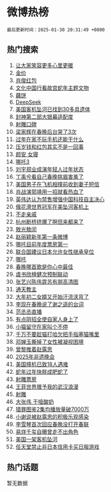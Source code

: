 # 微博热榜

`最后更新时间：2025-01-30 20:31:49 +0800`

## 热门搜索

1. [让大家笑容更多心里更暖](https://m.weibo.cn/search?containerid=100103type%3D1%26t%3D10%26q%3D%23%E8%AE%A9%E5%A4%A7%E5%AE%B6%E7%AC%91%E5%AE%B9%E6%9B%B4%E5%A4%9A%E5%BF%83%E9%87%8C%E6%9B%B4%E6%9A%96%23&stream_entry_id=51&isnewpage=1&extparam=seat%3D1%26c_type%3D51%26q%3D%2523%25E8%25AE%25A9%25E5%25A4%25A7%25E5%25AE%25B6%25E7%25AC%2591%25E5%25AE%25B9%25E6%259B%25B4%25E5%25A4%259A%25E5%25BF%2583%25E9%2587%258C%25E6%259B%25B4%25E6%259A%2596%2523%26dgr%3D0%26pos%3D0%26cate%3D10103%26filter_type%3Drealtimehot%26stream_entry_id%3D51%26display_time%3D1738240308%26pre_seqid%3D17382403084860112191433)
1. [金价](https://m.weibo.cn/search?containerid=100103type%3D1%26t%3D10%26q%3D%E9%87%91%E4%BB%B7&stream_entry_id=31&isnewpage=1&extparam=seat%3D1%26c_type%3D31%26band_rank%3D1%26cate%3D5001%26stream_entry_id%3D31%26flag%3D2%26pos%3D0%26realpos%3D1%26dgr%3D0%26lcate%3D5001%26filter_type%3Drealtimehot%26q%3D%25E9%2587%2591%25E4%25BB%25B7%26display_time%3D1738240308%26pre_seqid%3D17382403084860112191433)
1. [肖俊红包](https://m.weibo.cn/search?containerid=100103type%3D1%26t%3D10%26q%3D%E8%82%96%E4%BF%8A%E7%BA%A2%E5%8C%85&stream_entry_id=31&isnewpage=1&extparam=seat%3D1%26c_type%3D31%26band_rank%3D2%26cate%3D5001%26stream_entry_id%3D31%26flag%3D1%26pos%3D1%26realpos%3D2%26dgr%3D0%26lcate%3D5001%26filter_type%3Drealtimehot%26q%3D%25E8%2582%2596%25E4%25BF%258A%25E7%25BA%25A2%25E5%258C%2585%26display_time%3D1738240308%26pre_seqid%3D17382403084860112191433)
1. [文化中国行看故宫蛇年主题文物](https://m.weibo.cn/search?containerid=100103type%3D1%26t%3D10%26q%3D%23%E6%96%87%E5%8C%96%E4%B8%AD%E5%9B%BD%E8%A1%8C%E7%9C%8B%E6%95%85%E5%AE%AB%E8%9B%87%E5%B9%B4%E4%B8%BB%E9%A2%98%E6%96%87%E7%89%A9%23&stream_entry_id=31&isnewpage=1&extparam=seat%3D1%26c_type%3D31%26band_rank%3D3%26cate%3D5001%26stream_entry_id%3D31%26flag%3D1%26pos%3D2%26realpos%3D3%26dgr%3D0%26lcate%3D5001%26filter_type%3Drealtimehot%26q%3D%2523%25E6%2596%2587%25E5%258C%2596%25E4%25B8%25AD%25E5%259B%25BD%25E8%25A1%258C%25E7%259C%258B%25E6%2595%2585%25E5%25AE%25AB%25E8%259B%2587%25E5%25B9%25B4%25E4%25B8%25BB%25E9%25A2%2598%25E6%2596%2587%25E7%2589%25A9%2523%26display_time%3D1738240308%26pre_seqid%3D17382403084860112191433)
1. [藕饼](https://m.weibo.cn/search?containerid=100103type%3D1%26t%3D10%26q%3D%E8%97%95%E9%A5%BC&stream_entry_id=31&isnewpage=1&extparam=seat%3D1%26c_type%3D31%26band_rank%3D4%26cate%3D5001%26stream_entry_id%3D31%26flag%3D16%26pos%3D3%26realpos%3D4%26dgr%3D0%26lcate%3D5001%26filter_type%3Drealtimehot%26q%3D%25E8%2597%2595%25E9%25A5%25BC%26display_time%3D1738240308%26pre_seqid%3D17382403084860112191433)
1. [DeepSeek](https://m.weibo.cn/search?containerid=100103type%3D1%26t%3D10%26q%3DDeepSeek&stream_entry_id=31&isnewpage=1&extparam=seat%3D1%26c_type%3D31%26band_rank%3D5%26cate%3D5001%26stream_entry_id%3D31%26flag%3D16%26pos%3D4%26realpos%3D5%26dgr%3D0%26lcate%3D5001%26filter_type%3Drealtimehot%26q%3DDeepSeek%26display_time%3D1738240308%26pre_seqid%3D17382403084860112191433)
1. [美国客机坠河已找到30多具遗体](https://m.weibo.cn/search?containerid=100103type%3D1%26t%3D10%26q%3D%23%E7%BE%8E%E5%9B%BD%E5%AE%A2%E6%9C%BA%E5%9D%A0%E6%B2%B3%E5%B7%B2%E6%89%BE%E5%88%B030%E5%A4%9A%E5%85%B7%E9%81%97%E4%BD%93%23&stream_entry_id=31&isnewpage=1&extparam=seat%3D1%26c_type%3D31%26band_rank%3D6%26cate%3D5001%26stream_entry_id%3D31%26flag%3D1%26pos%3D5%26realpos%3D6%26dgr%3D0%26lcate%3D5001%26filter_type%3Drealtimehot%26q%3D%2523%25E7%25BE%258E%25E5%259B%25BD%25E5%25AE%25A2%25E6%259C%25BA%25E5%259D%25A0%25E6%25B2%25B3%25E5%25B7%25B2%25E6%2589%25BE%25E5%2588%25B030%25E5%25A4%259A%25E5%2585%25B7%25E9%2581%2597%25E4%25BD%2593%2523%26display_time%3D1738240308%26pre_seqid%3D17382403084860112191433)
1. [封神第二部大银幕适配度](https://m.weibo.cn/search?containerid=100103type%3D1%26t%3D10%26q%3D%23%E5%B0%81%E7%A5%9E%E7%AC%AC%E4%BA%8C%E9%83%A8%E5%A4%A7%E9%93%B6%E5%B9%95%E9%80%82%E9%85%8D%E5%BA%A6%23&stream_entry_id=31&isnewpage=1&extparam=seat%3D1%26c_type%3D31%26band_rank%3D7%26cate%3D5001%26adid%3D274862%26is_ad_pos%3D1%26pos%3D6%26dgr%3D0%26stream_entry_id%3D31%26q%3D%2523%25E5%25B0%2581%25E7%25A5%259E%25E7%25AC%25AC%25E4%25BA%258C%25E9%2583%25A8%25E5%25A4%25A7%25E9%2593%25B6%25E5%25B9%2595%25E9%2580%2582%25E9%2585%258D%25E5%25BA%25A6%2523%26lcate%3D5001%26filter_type%3Drealtimehot%26topic_ad%3D1%26display_time%3D1738240308%26pre_seqid%3D17382403084860112191433)
1. [射雕口碑](https://m.weibo.cn/search?containerid=100103type%3D1%26t%3D10%26q%3D%E5%B0%84%E9%9B%95%E5%8F%A3%E7%A2%91&stream_entry_id=31&isnewpage=1&extparam=seat%3D1%26c_type%3D31%26band_rank%3D7%26cate%3D5001%26stream_entry_id%3D31%26flag%3D2%26pos%3D7%26realpos%3D7%26dgr%3D0%26lcate%3D5001%26filter_type%3Drealtimehot%26q%3D%25E5%25B0%2584%25E9%259B%2595%25E5%258F%25A3%25E7%25A2%2591%26display_time%3D1738240308%26pre_seqid%3D17382403084860112191433)
1. [梁家辉在春晚后台哭了3次](https://m.weibo.cn/search?containerid=100103type%3D1%26t%3D10%26q%3D%E6%A2%81%E5%AE%B6%E8%BE%89%E5%9C%A8%E6%98%A5%E6%99%9A%E5%90%8E%E5%8F%B0%E5%93%AD%E4%BA%863%E6%AC%A1&stream_entry_id=31&isnewpage=1&extparam=seat%3D1%26c_type%3D31%26band_rank%3D8%26cate%3D5001%26stream_entry_id%3D31%26flag%3D1%26pos%3D8%26realpos%3D8%26dgr%3D0%26lcate%3D5001%26filter_type%3Drealtimehot%26q%3D%25E6%25A2%2581%25E5%25AE%25B6%25E8%25BE%2589%25E5%259C%25A8%25E6%2598%25A5%25E6%2599%259A%25E5%2590%258E%25E5%258F%25B0%25E5%2593%25AD%25E4%25BA%25863%25E6%25AC%25A1%26display_time%3D1738240308%26pre_seqid%3D17382403084860112191433)
1. [过年在家不玩手机还能干什么](https://m.weibo.cn/search?containerid=100103type%3D1%26t%3D10%26q%3D%23%E8%BF%87%E5%B9%B4%E5%9C%A8%E5%AE%B6%E4%B8%8D%E7%8E%A9%E6%89%8B%E6%9C%BA%E8%BF%98%E8%83%BD%E5%B9%B2%E4%BB%80%E4%B9%88%23&stream_entry_id=31&isnewpage=1&extparam=seat%3D1%26c_type%3D31%26band_rank%3D9%26cate%3D5001%26stream_entry_id%3D31%26flag%3D0%26pos%3D9%26realpos%3D9%26dgr%3D0%26lcate%3D5001%26filter_type%3Drealtimehot%26q%3D%2523%25E8%25BF%2587%25E5%25B9%25B4%25E5%259C%25A8%25E5%25AE%25B6%25E4%25B8%258D%25E7%258E%25A9%25E6%2589%258B%25E6%259C%25BA%25E8%25BF%2598%25E8%2583%25BD%25E5%25B9%25B2%25E4%25BB%2580%25E4%25B9%2588%2523%26display_time%3D1738240308%26pre_seqid%3D17382403084860112191433)
1. [压岁钱和红包其实不是一回事](https://m.weibo.cn/search?containerid=100103type%3D1%26t%3D10%26q%3D%23%E5%8E%8B%E5%B2%81%E9%92%B1%E5%92%8C%E7%BA%A2%E5%8C%85%E5%85%B6%E5%AE%9E%E4%B8%8D%E6%98%AF%E4%B8%80%E5%9B%9E%E4%BA%8B%23&stream_entry_id=31&isnewpage=1&extparam=seat%3D1%26c_type%3D31%26band_rank%3D10%26cate%3D5001%26stream_entry_id%3D31%26flag%3D0%26pos%3D10%26realpos%3D10%26dgr%3D0%26lcate%3D5001%26filter_type%3Drealtimehot%26q%3D%2523%25E5%258E%258B%25E5%25B2%2581%25E9%2592%25B1%25E5%2592%258C%25E7%25BA%25A2%25E5%258C%2585%25E5%2585%25B6%25E5%25AE%259E%25E4%25B8%258D%25E6%2598%25AF%25E4%25B8%2580%25E5%259B%259E%25E4%25BA%258B%2523%26display_time%3D1738240308%26pre_seqid%3D17382403084860112191433)
1. [颜安 女寝](https://m.weibo.cn/search?containerid=100103type%3D1%26t%3D10%26q%3D%E9%A2%9C%E5%AE%89+%E5%A5%B3%E5%AF%9D&stream_entry_id=31&isnewpage=1&extparam=seat%3D1%26c_type%3D31%26band_rank%3D11%26cate%3D5001%26stream_entry_id%3D31%26flag%3D1%26pos%3D11%26realpos%3D11%26dgr%3D0%26lcate%3D5001%26filter_type%3Drealtimehot%26q%3D%25E9%25A2%259C%25E5%25AE%2589%2520%25E5%25A5%25B3%25E5%25AF%259D%26display_time%3D1738240308%26pre_seqid%3D17382403084860112191433)
1. [哪吒3](https://m.weibo.cn/search?containerid=100103type%3D1%26t%3D10%26q%3D%23%E5%93%AA%E5%90%923%23&stream_entry_id=31&isnewpage=1&extparam=seat%3D1%26c_type%3D31%26band_rank%3D12%26cate%3D5001%26stream_entry_id%3D31%26flag%3D0%26pos%3D12%26realpos%3D12%26dgr%3D0%26lcate%3D5001%26filter_type%3Drealtimehot%26q%3D%2523%25E5%2593%25AA%25E5%2590%25923%2523%26display_time%3D1738240308%26pre_seqid%3D17382403084860112191433)
1. [刘宇郑业成演年轻人过年状态](https://m.weibo.cn/search?containerid=100103type%3D1%26t%3D10%26q%3D%23%E5%88%98%E5%AE%87%E9%83%91%E4%B8%9A%E6%88%90%E6%BC%94%E5%B9%B4%E8%BD%BB%E4%BA%BA%E8%BF%87%E5%B9%B4%E7%8A%B6%E6%80%81%23&stream_entry_id=31&isnewpage=1&extparam=seat%3D1%26c_type%3D31%26band_rank%3D13%26cate%3D5001%26stream_entry_id%3D31%26flag%3D1%26pos%3D13%26realpos%3D13%26dgr%3D0%26lcate%3D5001%26filter_type%3Drealtimehot%26q%3D%2523%25E5%2588%2598%25E5%25AE%2587%25E9%2583%2591%25E4%25B8%259A%25E6%2588%2590%25E6%25BC%2594%25E5%25B9%25B4%25E8%25BD%25BB%25E4%25BA%25BA%25E8%25BF%2587%25E5%25B9%25B4%25E7%258A%25B6%25E6%2580%2581%2523%26display_time%3D1738240308%26pre_seqid%3D17382403084860112191433)
1. [丁禹兮看自己春晚挑眉害羞了](https://m.weibo.cn/search?containerid=100103type%3D1%26t%3D10%26q%3D%E4%B8%81%E7%A6%B9%E5%85%AE%E7%9C%8B%E8%87%AA%E5%B7%B1%E6%98%A5%E6%99%9A%E6%8C%91%E7%9C%89%E5%AE%B3%E7%BE%9E%E4%BA%86&stream_entry_id=31&isnewpage=1&extparam=seat%3D1%26c_type%3D31%26band_rank%3D14%26cate%3D5001%26stream_entry_id%3D31%26flag%3D0%26pos%3D14%26realpos%3D14%26dgr%3D0%26lcate%3D5001%26filter_type%3Drealtimehot%26q%3D%25E4%25B8%2581%25E7%25A6%25B9%25E5%2585%25AE%25E7%259C%258B%25E8%2587%25AA%25E5%25B7%25B1%25E6%2598%25A5%25E6%2599%259A%25E6%258C%2591%25E7%259C%2589%25E5%25AE%25B3%25E7%25BE%259E%25E4%25BA%2586%26display_time%3D1738240308%26pre_seqid%3D17382403084860112191433)
1. [美国男子在飞机相撞前收到妻子短信](https://m.weibo.cn/search?containerid=100103type%3D1%26t%3D10%26q%3D%23%E7%BE%8E%E5%9B%BD%E7%94%B7%E5%AD%90%E5%9C%A8%E9%A3%9E%E6%9C%BA%E7%9B%B8%E6%92%9E%E5%89%8D%E6%94%B6%E5%88%B0%E5%A6%BB%E5%AD%90%E7%9F%AD%E4%BF%A1%23&stream_entry_id=31&isnewpage=1&extparam=seat%3D1%26c_type%3D31%26band_rank%3D15%26cate%3D5001%26stream_entry_id%3D31%26flag%3D0%26pos%3D15%26realpos%3D15%26dgr%3D0%26lcate%3D5001%26filter_type%3Drealtimehot%26q%3D%2523%25E7%25BE%258E%25E5%259B%25BD%25E7%2594%25B7%25E5%25AD%2590%25E5%259C%25A8%25E9%25A3%259E%25E6%259C%25BA%25E7%259B%25B8%25E6%2592%259E%25E5%2589%258D%25E6%2594%25B6%25E5%2588%25B0%25E5%25A6%25BB%25E5%25AD%2590%25E7%259F%25AD%25E4%25BF%25A1%2523%26display_time%3D1738240308%26pre_seqid%3D17382403084860112191433)
1. [肖战演郭靖用一招就看热血了](https://m.weibo.cn/search?containerid=100103type%3D1%26t%3D10%26q%3D%23%E8%82%96%E6%88%98%E6%BC%94%E9%83%AD%E9%9D%96%E7%94%A8%E4%B8%80%E6%8B%9B%E5%B0%B1%E7%9C%8B%E7%83%AD%E8%A1%80%E4%BA%86%23&stream_entry_id=31&isnewpage=1&extparam=seat%3D1%26c_type%3D31%26band_rank%3D16%26cate%3D5001%26stream_entry_id%3D31%26flag%3D0%26pos%3D16%26realpos%3D16%26dgr%3D0%26lcate%3D5001%26filter_type%3Drealtimehot%26q%3D%2523%25E8%2582%2596%25E6%2588%2598%25E6%25BC%2594%25E9%2583%25AD%25E9%259D%2596%25E7%2594%25A8%25E4%25B8%2580%25E6%258B%259B%25E5%25B0%25B1%25E7%259C%258B%25E7%2583%25AD%25E8%25A1%2580%25E4%25BA%2586%2523%26display_time%3D1738240308%26pre_seqid%3D17382403084860112191433)
1. [英伟达认为禁售增强中国科技自主决心](https://m.weibo.cn/search?containerid=100103type%3D1%26t%3D10%26q%3D%23%E8%8B%B1%E4%BC%9F%E8%BE%BE%E8%AE%A4%E4%B8%BA%E7%A6%81%E5%94%AE%E5%A2%9E%E5%BC%BA%E4%B8%AD%E5%9B%BD%E7%A7%91%E6%8A%80%E8%87%AA%E4%B8%BB%E5%86%B3%E5%BF%83%23&stream_entry_id=31&isnewpage=1&extparam=seat%3D1%26c_type%3D31%26band_rank%3D17%26cate%3D5001%26stream_entry_id%3D31%26flag%3D1%26pos%3D17%26realpos%3D17%26dgr%3D0%26lcate%3D5001%26filter_type%3Drealtimehot%26q%3D%2523%25E8%258B%25B1%25E4%25BC%259F%25E8%25BE%25BE%25E8%25AE%25A4%25E4%25B8%25BA%25E7%25A6%2581%25E5%2594%25AE%25E5%25A2%259E%25E5%25BC%25BA%25E4%25B8%25AD%25E5%259B%25BD%25E7%25A7%2591%25E6%258A%2580%25E8%2587%25AA%25E4%25B8%25BB%25E5%2586%25B3%25E5%25BF%2583%2523%26display_time%3D1738240308%26pre_seqid%3D17382403084860112191433)
1. [俄花滑世界冠军在美坠河客机上](https://m.weibo.cn/search?containerid=100103type%3D1%26t%3D10%26q%3D%23%E4%BF%84%E8%8A%B1%E6%BB%91%E4%B8%96%E7%95%8C%E5%86%A0%E5%86%9B%E5%9C%A8%E7%BE%8E%E5%9D%A0%E6%B2%B3%E5%AE%A2%E6%9C%BA%E4%B8%8A%23&stream_entry_id=31&isnewpage=1&extparam=seat%3D1%26c_type%3D31%26band_rank%3D18%26cate%3D5001%26stream_entry_id%3D31%26flag%3D0%26pos%3D18%26realpos%3D18%26dgr%3D0%26lcate%3D5001%26filter_type%3Drealtimehot%26q%3D%2523%25E4%25BF%2584%25E8%258A%25B1%25E6%25BB%2591%25E4%25B8%2596%25E7%2595%258C%25E5%2586%25A0%25E5%2586%259B%25E5%259C%25A8%25E7%25BE%258E%25E5%259D%25A0%25E6%25B2%25B3%25E5%25AE%25A2%25E6%259C%25BA%25E4%25B8%258A%2523%26display_time%3D1738240308%26pre_seqid%3D17382403084860112191433)
1. [不走亲戚](https://m.weibo.cn/search?containerid=100103type%3D1%26t%3D10%26q%3D%E4%B8%8D%E8%B5%B0%E4%BA%B2%E6%88%9A&stream_entry_id=31&isnewpage=1&extparam=seat%3D1%26c_type%3D31%26band_rank%3D19%26cate%3D5001%26stream_entry_id%3D31%26flag%3D0%26pos%3D19%26realpos%3D19%26dgr%3D0%26lcate%3D5001%26filter_type%3Drealtimehot%26q%3D%25E4%25B8%258D%25E8%25B5%25B0%25E4%25BA%25B2%25E6%2588%259A%26display_time%3D1738240308%26pre_seqid%3D17382403084860112191433)
1. [杭州断桥挤爆了啊但来都来了](https://m.weibo.cn/search?containerid=100103type%3D1%26t%3D10%26q%3D%23%E6%9D%AD%E5%B7%9E%E6%96%AD%E6%A1%A5%E6%8C%A4%E7%88%86%E4%BA%86%E5%95%8A%E4%BD%86%E6%9D%A5%E9%83%BD%E6%9D%A5%E4%BA%86%23&stream_entry_id=31&isnewpage=1&extparam=seat%3D1%26c_type%3D31%26band_rank%3D20%26cate%3D5001%26stream_entry_id%3D31%26flag%3D0%26pos%3D20%26realpos%3D20%26dgr%3D0%26lcate%3D5001%26filter_type%3Drealtimehot%26q%3D%2523%25E6%259D%25AD%25E5%25B7%259E%25E6%2596%25AD%25E6%25A1%25A5%25E6%258C%25A4%25E7%2588%2586%25E4%25BA%2586%25E5%2595%258A%25E4%25BD%2586%25E6%259D%25A5%25E9%2583%25BD%25E6%259D%25A5%25E4%25BA%2586%2523%26display_time%3D1738240308%26pre_seqid%3D17382403084860112191433)
1. [敖光敖闰](https://m.weibo.cn/search?containerid=100103type%3D1%26t%3D10%26q%3D%E6%95%96%E5%85%89%E6%95%96%E9%97%B0&stream_entry_id=31&isnewpage=1&extparam=seat%3D1%26c_type%3D31%26band_rank%3D21%26cate%3D5001%26stream_entry_id%3D31%26flag%3D1%26pos%3D21%26realpos%3D21%26dgr%3D0%26lcate%3D5001%26filter_type%3Drealtimehot%26q%3D%25E6%2595%2596%25E5%2585%2589%25E6%2595%2596%25E9%2597%25B0%26display_time%3D1738240308%26pre_seqid%3D17382403084860112191433)
1. [赵丽颖新年第一条微博](https://m.weibo.cn/search?containerid=100103type%3D1%26t%3D10%26q%3D%23%E8%B5%B5%E4%B8%BD%E9%A2%96%E6%96%B0%E5%B9%B4%E7%AC%AC%E4%B8%80%E6%9D%A1%E5%BE%AE%E5%8D%9A%23&stream_entry_id=31&isnewpage=1&extparam=seat%3D1%26c_type%3D31%26band_rank%3D22%26cate%3D5001%26stream_entry_id%3D31%26flag%3D0%26pos%3D22%26realpos%3D22%26dgr%3D0%26lcate%3D5001%26filter_type%3Drealtimehot%26q%3D%2523%25E8%25B5%25B5%25E4%25B8%25BD%25E9%25A2%2596%25E6%2596%25B0%25E5%25B9%25B4%25E7%25AC%25AC%25E4%25B8%2580%25E6%259D%25A1%25E5%25BE%25AE%25E5%258D%259A%2523%26display_time%3D1738240308%26pre_seqid%3D17382403084860112191433)
1. [哪吒目前年度票房第一](https://m.weibo.cn/search?containerid=100103type%3D1%26t%3D10%26q%3D%23%E5%93%AA%E5%90%92%E7%9B%AE%E5%89%8D%E5%B9%B4%E5%BA%A6%E7%A5%A8%E6%88%BF%E7%AC%AC%E4%B8%80%23&stream_entry_id=31&isnewpage=1&extparam=seat%3D1%26c_type%3D31%26band_rank%3D23%26cate%3D5001%26stream_entry_id%3D31%26flag%3D0%26pos%3D23%26realpos%3D23%26dgr%3D0%26lcate%3D5001%26filter_type%3Drealtimehot%26q%3D%2523%25E5%2593%25AA%25E5%2590%2592%25E7%259B%25AE%25E5%2589%258D%25E5%25B9%25B4%25E5%25BA%25A6%25E7%25A5%25A8%25E6%2588%25BF%25E7%25AC%25AC%25E4%25B8%2580%2523%26display_time%3D1738240308%26pre_seqid%3D17382403084860112191433)
1. [联合国建议日本允许女性继承皇位](https://m.weibo.cn/search?containerid=100103type%3D1%26t%3D10%26q%3D%23%E8%81%94%E5%90%88%E5%9B%BD%E5%BB%BA%E8%AE%AE%E6%97%A5%E6%9C%AC%E5%85%81%E8%AE%B8%E5%A5%B3%E6%80%A7%E7%BB%A7%E6%89%BF%E7%9A%87%E4%BD%8D%23&stream_entry_id=31&isnewpage=1&extparam=seat%3D1%26c_type%3D31%26band_rank%3D24%26cate%3D5001%26stream_entry_id%3D31%26flag%3D0%26pos%3D24%26realpos%3D24%26dgr%3D0%26lcate%3D5001%26filter_type%3Drealtimehot%26q%3D%2523%25E8%2581%2594%25E5%2590%2588%25E5%259B%25BD%25E5%25BB%25BA%25E8%25AE%25AE%25E6%2597%25A5%25E6%259C%25AC%25E5%2585%2581%25E8%25AE%25B8%25E5%25A5%25B3%25E6%2580%25A7%25E7%25BB%25A7%25E6%2589%25BF%25E7%259A%2587%25E4%25BD%258D%2523%26display_time%3D1738240308%26pre_seqid%3D17382403084860112191433)
1. [哪吒](https://m.weibo.cn/search?containerid=100103type%3D1%26t%3D10%26q%3D%E5%93%AA%E5%90%92&stream_entry_id=31&isnewpage=1&extparam=seat%3D1%26c_type%3D31%26band_rank%3D25%26cate%3D5001%26stream_entry_id%3D31%26flag%3D0%26pos%3D25%26realpos%3D25%26dgr%3D0%26lcate%3D5001%26filter_type%3Drealtimehot%26q%3D%25E5%2593%25AA%25E5%2590%2592%26display_time%3D1738240308%26pre_seqid%3D17382403084860112191433)
1. [春晚哪首歌是你心中最佳](https://m.weibo.cn/search?containerid=100103type%3D1%26t%3D10%26q%3D%23%E6%98%A5%E6%99%9A%E5%93%AA%E9%A6%96%E6%AD%8C%E6%98%AF%E4%BD%A0%E5%BF%83%E4%B8%AD%E6%9C%80%E4%BD%B3%23&stream_entry_id=31&isnewpage=1&extparam=seat%3D1%26c_type%3D31%26band_rank%3D26%26cate%3D5001%26stream_entry_id%3D31%26flag%3D0%26pos%3D26%26realpos%3D26%26dgr%3D0%26lcate%3D5001%26filter_type%3Drealtimehot%26q%3D%2523%25E6%2598%25A5%25E6%2599%259A%25E5%2593%25AA%25E9%25A6%2596%25E6%25AD%258C%25E6%2598%25AF%25E4%25BD%25A0%25E5%25BF%2583%25E4%25B8%25AD%25E6%259C%2580%25E4%25BD%25B3%2523%26display_time%3D1738240308%26pre_seqid%3D17382403084860112191433)
1. [虞书欣檀健次预制联动](https://m.weibo.cn/search?containerid=100103type%3D1%26t%3D10%26q%3D%E8%99%9E%E4%B9%A6%E6%AC%A3%E6%AA%80%E5%81%A5%E6%AC%A1%E9%A2%84%E5%88%B6%E8%81%94%E5%8A%A8&stream_entry_id=31&isnewpage=1&extparam=seat%3D1%26c_type%3D31%26band_rank%3D27%26cate%3D5001%26stream_entry_id%3D31%26flag%3D1%26pos%3D27%26realpos%3D27%26dgr%3D0%26lcate%3D5001%26filter_type%3Drealtimehot%26q%3D%25E8%2599%259E%25E4%25B9%25A6%25E6%25AC%25A3%25E6%25AA%2580%25E5%2581%25A5%25E6%25AC%25A1%25E9%25A2%2584%25E5%2588%25B6%25E8%2581%2594%25E5%258A%25A8%26display_time%3D1738240308%26pre_seqid%3D17382403084860112191433)
1. [张艺兴陈伟霆苏有朋高清图](https://m.weibo.cn/search?containerid=100103type%3D1%26t%3D10%26q%3D%23%E5%BC%A0%E8%89%BA%E5%85%B4%E9%99%88%E4%BC%9F%E9%9C%86%E8%8B%8F%E6%9C%89%E6%9C%8B%E9%AB%98%E6%B8%85%E5%9B%BE%23&stream_entry_id=31&isnewpage=1&extparam=seat%3D1%26c_type%3D31%26band_rank%3D28%26cate%3D5001%26stream_entry_id%3D31%26flag%3D1%26pos%3D28%26realpos%3D28%26dgr%3D0%26lcate%3D5001%26filter_type%3Drealtimehot%26q%3D%2523%25E5%25BC%25A0%25E8%2589%25BA%25E5%2585%25B4%25E9%2599%2588%25E4%25BC%259F%25E9%259C%2586%25E8%258B%258F%25E6%259C%2589%25E6%259C%258B%25E9%25AB%2598%25E6%25B8%2585%25E5%259B%25BE%2523%26display_time%3D1738240308%26pre_seqid%3D17382403084860112191433)
1. [通天教主](https://m.weibo.cn/search?containerid=100103type%3D1%26t%3D10%26q%3D%E9%80%9A%E5%A4%A9%E6%95%99%E4%B8%BB&stream_entry_id=31&isnewpage=1&extparam=seat%3D1%26c_type%3D31%26band_rank%3D29%26cate%3D5001%26stream_entry_id%3D31%26flag%3D1%26pos%3D29%26realpos%3D29%26dgr%3D0%26lcate%3D5001%26filter_type%3Drealtimehot%26q%3D%25E9%2580%259A%25E5%25A4%25A9%25E6%2595%2599%25E4%25B8%25BB%26display_time%3D1738240308%26pre_seqid%3D17382403084860112191433)
1. [大年初二女婿又开始汗流浃背了](https://m.weibo.cn/search?containerid=100103type%3D1%26t%3D10%26q%3D%23%E5%A4%A7%E5%B9%B4%E5%88%9D%E4%BA%8C%E5%A5%B3%E5%A9%BF%E5%8F%88%E5%BC%80%E5%A7%8B%E6%B1%97%E6%B5%81%E6%B5%83%E8%83%8C%E4%BA%86%23&stream_entry_id=31&isnewpage=1&extparam=seat%3D1%26c_type%3D31%26band_rank%3D30%26cate%3D5001%26stream_entry_id%3D31%26flag%3D0%26pos%3D30%26realpos%3D30%26dgr%3D0%26lcate%3D5001%26filter_type%3Drealtimehot%26q%3D%2523%25E5%25A4%25A7%25E5%25B9%25B4%25E5%2588%259D%25E4%25BA%258C%25E5%25A5%25B3%25E5%25A9%25BF%25E5%258F%2588%25E5%25BC%2580%25E5%25A7%258B%25E6%25B1%2597%25E6%25B5%2581%25E6%25B5%2583%25E8%2583%258C%25E4%25BA%2586%2523%26display_time%3D1738240308%26pre_seqid%3D17382403084860112191433)
1. [李现在春晚说了谢之遥的台词](https://m.weibo.cn/search?containerid=100103type%3D1%26t%3D10%26q%3D%E6%9D%8E%E7%8E%B0%E5%9C%A8%E6%98%A5%E6%99%9A%E8%AF%B4%E4%BA%86%E8%B0%A2%E4%B9%8B%E9%81%A5%E7%9A%84%E5%8F%B0%E8%AF%8D&stream_entry_id=31&isnewpage=1&extparam=seat%3D1%26c_type%3D31%26band_rank%3D31%26cate%3D5001%26stream_entry_id%3D31%26flag%3D1%26pos%3D31%26realpos%3D31%26dgr%3D0%26lcate%3D5001%26filter_type%3Drealtimehot%26q%3D%25E6%259D%258E%25E7%258E%25B0%25E5%259C%25A8%25E6%2598%25A5%25E6%2599%259A%25E8%25AF%25B4%25E4%25BA%2586%25E8%25B0%25A2%25E4%25B9%258B%25E9%2581%25A5%25E7%259A%2584%25E5%258F%25B0%25E8%25AF%258D%26display_time%3D1738240308%26pre_seqid%3D17382403084860112191433)
1. [范丞丞直播](https://m.weibo.cn/search?containerid=100103type%3D1%26t%3D10%26q%3D%E8%8C%83%E4%B8%9E%E4%B8%9E%E7%9B%B4%E6%92%AD&stream_entry_id=31&isnewpage=1&extparam=seat%3D1%26c_type%3D31%26band_rank%3D32%26cate%3D5001%26stream_entry_id%3D31%26flag%3D0%26pos%3D32%26realpos%3D32%26dgr%3D0%26lcate%3D5001%26filter_type%3Drealtimehot%26q%3D%25E8%258C%2583%25E4%25B8%259E%25E4%25B8%259E%25E7%259B%25B4%25E6%2592%25AD%26display_time%3D1738240308%26pre_seqid%3D17382403084860112191433)
1. [有点阴招全使自家人身上了](https://m.weibo.cn/search?containerid=100103type%3D1%26t%3D10%26q%3D%E6%9C%89%E7%82%B9%E9%98%B4%E6%8B%9B%E5%85%A8%E4%BD%BF%E8%87%AA%E5%AE%B6%E4%BA%BA%E8%BA%AB%E4%B8%8A%E4%BA%86&stream_entry_id=31&isnewpage=1&extparam=seat%3D1%26c_type%3D31%26band_rank%3D33%26cate%3D5001%26stream_entry_id%3D31%26flag%3D1%26pos%3D33%26realpos%3D33%26dgr%3D0%26lcate%3D5001%26filter_type%3Drealtimehot%26q%3D%25E6%259C%2589%25E7%2582%25B9%25E9%2598%25B4%25E6%258B%259B%25E5%2585%25A8%25E4%25BD%25BF%25E8%2587%25AA%25E5%25AE%25B6%25E4%25BA%25BA%25E8%25BA%25AB%25E4%25B8%258A%25E4%25BA%2586%26display_time%3D1738240308%26pre_seqid%3D17382403084860112191433)
1. [小猫留守在家叫个不停](https://m.weibo.cn/search?containerid=100103type%3D1%26t%3D10%26q%3D%E5%B0%8F%E7%8C%AB%E7%95%99%E5%AE%88%E5%9C%A8%E5%AE%B6%E5%8F%AB%E4%B8%AA%E4%B8%8D%E5%81%9C&stream_entry_id=31&isnewpage=1&extparam=seat%3D1%26c_type%3D31%26band_rank%3D34%26cate%3D5001%26stream_entry_id%3D31%26flag%3D1%26pos%3D34%26realpos%3D34%26dgr%3D0%26lcate%3D5001%26filter_type%3Drealtimehot%26q%3D%25E5%25B0%258F%25E7%258C%25AB%25E7%2595%2599%25E5%25AE%2588%25E5%259C%25A8%25E5%25AE%25B6%25E5%258F%25AB%25E4%25B8%25AA%25E4%25B8%258D%25E5%2581%259C%26display_time%3D1738240308%26pre_seqid%3D17382403084860112191433)
1. [千万不要趁猫打哈欠把手指塞猫嘴里](https://m.weibo.cn/search?containerid=100103type%3D1%26t%3D10%26q%3D%E5%8D%83%E4%B8%87%E4%B8%8D%E8%A6%81%E8%B6%81%E7%8C%AB%E6%89%93%E5%93%88%E6%AC%A0%E6%8A%8A%E6%89%8B%E6%8C%87%E5%A1%9E%E7%8C%AB%E5%98%B4%E9%87%8C&stream_entry_id=31&isnewpage=1&extparam=seat%3D1%26c_type%3D31%26band_rank%3D35%26cate%3D5001%26stream_entry_id%3D31%26flag%3D1%26pos%3D35%26realpos%3D35%26dgr%3D0%26lcate%3D5001%26filter_type%3Drealtimehot%26q%3D%25E5%258D%2583%25E4%25B8%2587%25E4%25B8%258D%25E8%25A6%2581%25E8%25B6%2581%25E7%258C%25AB%25E6%2589%2593%25E5%2593%2588%25E6%25AC%25A0%25E6%258A%258A%25E6%2589%258B%25E6%258C%2587%25E5%25A1%259E%25E7%258C%25AB%25E5%2598%25B4%25E9%2587%258C%26display_time%3D1738240308%26pre_seqid%3D17382403084860112191433)
1. [邓婵玉撕掉了女性被凝视困境](https://m.weibo.cn/search?containerid=100103type%3D1%26t%3D10%26q%3D%E9%82%93%E5%A9%B5%E7%8E%89%E6%92%95%E6%8E%89%E4%BA%86%E5%A5%B3%E6%80%A7%E8%A2%AB%E5%87%9D%E8%A7%86%E5%9B%B0%E5%A2%83&stream_entry_id=31&isnewpage=1&extparam=seat%3D1%26c_type%3D31%26band_rank%3D36%26cate%3D5001%26stream_entry_id%3D31%26flag%3D1%26pos%3D36%26realpos%3D36%26dgr%3D0%26lcate%3D5001%26filter_type%3Drealtimehot%26q%3D%25E9%2582%2593%25E5%25A9%25B5%25E7%258E%2589%25E6%2592%2595%25E6%258E%2589%25E4%25BA%2586%25E5%25A5%25B3%25E6%2580%25A7%25E8%25A2%25AB%25E5%2587%259D%25E8%25A7%2586%25E5%259B%25B0%25E5%25A2%2583%26display_time%3D1738240308%26pre_seqid%3D17382403084860112191433)
1. [曾黎推着赵露思](https://m.weibo.cn/search?containerid=100103type%3D1%26t%3D10%26q%3D%23%E6%9B%BE%E9%BB%8E%E6%8E%A8%E7%9D%80%E8%B5%B5%E9%9C%B2%E6%80%9D%23&stream_entry_id=31&isnewpage=1&extparam=seat%3D1%26c_type%3D31%26band_rank%3D37%26cate%3D5001%26stream_entry_id%3D31%26flag%3D0%26pos%3D37%26realpos%3D37%26dgr%3D0%26lcate%3D5001%26filter_type%3Drealtimehot%26q%3D%2523%25E6%259B%25BE%25E9%25BB%258E%25E6%258E%25A8%25E7%259D%2580%25E8%25B5%25B5%25E9%259C%25B2%25E6%2580%259D%2523%26display_time%3D1738240308%26pre_seqid%3D17382403084860112191433)
1. [2025年非遗晚会](https://m.weibo.cn/search?containerid=100103type%3D1%26t%3D10%26q%3D%232025%E5%B9%B4%E9%9D%9E%E9%81%97%E6%99%9A%E4%BC%9A%23&stream_entry_id=31&isnewpage=1&extparam=seat%3D1%26c_type%3D31%26band_rank%3D38%26cate%3D5001%26stream_entry_id%3D31%26flag%3D0%26pos%3D38%26realpos%3D38%26dgr%3D0%26lcate%3D5001%26filter_type%3Drealtimehot%26q%3D%25232025%25E5%25B9%25B4%25E9%259D%259E%25E9%2581%2597%25E6%2599%259A%25E4%25BC%259A%2523%26display_time%3D1738240308%26pre_seqid%3D17382403084860112191433)
1. [美国撞机已致18人遇难](https://m.weibo.cn/search?containerid=100103type%3D1%26t%3D10%26q%3D%23%E7%BE%8E%E5%9B%BD%E6%92%9E%E6%9C%BA%E5%B7%B2%E8%87%B418%E4%BA%BA%E9%81%87%E9%9A%BE%23&stream_entry_id=31&isnewpage=1&extparam=seat%3D1%26c_type%3D31%26band_rank%3D39%26cate%3D5001%26stream_entry_id%3D31%26flag%3D0%26pos%3D39%26realpos%3D39%26dgr%3D0%26lcate%3D5001%26filter_type%3Drealtimehot%26q%3D%2523%25E7%25BE%258E%25E5%259B%25BD%25E6%2592%259E%25E6%259C%25BA%25E5%25B7%25B2%25E8%2587%25B418%25E4%25BA%25BA%25E9%2581%2587%25E9%259A%25BE%2523%26display_time%3D1738240308%26pre_seqid%3D17382403084860112191433)
1. [蛇年过年快胖成肥蛇了](https://m.weibo.cn/search?containerid=100103type%3D1%26t%3D10%26q%3D%23%E8%9B%87%E5%B9%B4%E8%BF%87%E5%B9%B4%E5%BF%AB%E8%83%96%E6%88%90%E8%82%A5%E8%9B%87%E4%BA%86%23&stream_entry_id=31&isnewpage=1&extparam=seat%3D1%26c_type%3D31%26band_rank%3D40%26cate%3D5001%26stream_entry_id%3D31%26flag%3D0%26pos%3D40%26realpos%3D40%26dgr%3D0%26lcate%3D5001%26filter_type%3Drealtimehot%26q%3D%2523%25E8%259B%2587%25E5%25B9%25B4%25E8%25BF%2587%25E5%25B9%25B4%25E5%25BF%25AB%25E8%2583%2596%25E6%2588%2590%25E8%2582%25A5%25E8%259B%2587%25E4%25BA%2586%2523%26display_time%3D1738240308%26pre_seqid%3D17382403084860112191433)
1. [射雕票房](https://m.weibo.cn/search?containerid=100103type%3D1%26t%3D10%26q%3D%23%E5%B0%84%E9%9B%95%E7%A5%A8%E6%88%BF%23&stream_entry_id=31&isnewpage=1&extparam=seat%3D1%26c_type%3D31%26band_rank%3D41%26cate%3D5001%26stream_entry_id%3D31%26flag%3D0%26pos%3D41%26realpos%3D41%26dgr%3D0%26lcate%3D5001%26filter_type%3Drealtimehot%26q%3D%2523%25E5%25B0%2584%25E9%259B%2595%25E7%25A5%25A8%25E6%2588%25BF%2523%26display_time%3D1738240308%26pre_seqid%3D17382403084860112191433)
1. [王菲世界赠予我的武汉浪漫](https://m.weibo.cn/search?containerid=100103type%3D1%26t%3D10%26q%3D%23%E7%8E%8B%E8%8F%B2%E4%B8%96%E7%95%8C%E8%B5%A0%E4%BA%88%E6%88%91%E7%9A%84%E6%AD%A6%E6%B1%89%E6%B5%AA%E6%BC%AB%23&stream_entry_id=31&isnewpage=1&extparam=seat%3D1%26c_type%3D31%26band_rank%3D42%26cate%3D5001%26stream_entry_id%3D31%26flag%3D0%26pos%3D42%26realpos%3D42%26dgr%3D0%26lcate%3D5001%26filter_type%3Drealtimehot%26q%3D%2523%25E7%258E%258B%25E8%258F%25B2%25E4%25B8%2596%25E7%2595%258C%25E8%25B5%25A0%25E4%25BA%2588%25E6%2588%2591%25E7%259A%2584%25E6%25AD%25A6%25E6%25B1%2589%25E6%25B5%25AA%25E6%25BC%25AB%2523%26display_time%3D1738240308%26pre_seqid%3D17382403084860112191433)
1. [射雕](https://m.weibo.cn/search?containerid=100103type%3D1%26t%3D10%26q%3D%E5%B0%84%E9%9B%95&stream_entry_id=31&isnewpage=1&extparam=seat%3D1%26c_type%3D31%26band_rank%3D43%26cate%3D5001%26stream_entry_id%3D31%26flag%3D1%26pos%3D43%26realpos%3D43%26dgr%3D0%26lcate%3D5001%26filter_type%3Drealtimehot%26q%3D%25E5%25B0%2584%25E9%259B%2595%26display_time%3D1738240308%26pre_seqid%3D17382403084860112191433)
1. [大张伟 干噎酸奶](https://m.weibo.cn/search?containerid=100103type%3D1%26t%3D10%26q%3D%E5%A4%A7%E5%BC%A0%E4%BC%9F+%E5%B9%B2%E5%99%8E%E9%85%B8%E5%A5%B6&stream_entry_id=31&isnewpage=1&extparam=seat%3D1%26c_type%3D31%26band_rank%3D44%26cate%3D5001%26stream_entry_id%3D31%26flag%3D0%26pos%3D44%26realpos%3D44%26dgr%3D0%26lcate%3D5001%26filter_type%3Drealtimehot%26q%3D%25E5%25A4%25A7%25E5%25BC%25A0%25E4%25BC%259F%2520%25E5%25B9%25B2%25E5%2599%258E%25E9%2585%25B8%25E5%25A5%25B6%26display_time%3D1738240308%26pre_seqid%3D17382403084860112191433)
1. [猎罪图鉴2集均播放量破7000万](https://m.weibo.cn/search?containerid=100103type%3D1%26t%3D10%26q%3D%23%E7%8C%8E%E7%BD%AA%E5%9B%BE%E9%89%B42%E9%9B%86%E5%9D%87%E6%92%AD%E6%94%BE%E9%87%8F%E7%A0%B47000%E4%B8%87%23&stream_entry_id=31&isnewpage=1&extparam=seat%3D1%26c_type%3D31%26band_rank%3D45%26cate%3D5001%26stream_entry_id%3D31%26flag%3D1%26pos%3D45%26realpos%3D45%26dgr%3D0%26lcate%3D5001%26filter_type%3Drealtimehot%26q%3D%2523%25E7%258C%258E%25E7%25BD%25AA%25E5%259B%25BE%25E9%2589%25B42%25E9%259B%2586%25E5%259D%2587%25E6%2592%25AD%25E6%2594%25BE%25E9%2587%258F%25E7%25A0%25B47000%25E4%25B8%2587%2523%26display_time%3D1738240308%26pre_seqid%3D17382403084860112191433)
1. [小谢说被赵露思的积极乐观感染](https://m.weibo.cn/search?containerid=100103type%3D1%26t%3D10%26q%3D%23%E5%B0%8F%E8%B0%A2%E8%AF%B4%E8%A2%AB%E8%B5%B5%E9%9C%B2%E6%80%9D%E7%9A%84%E7%A7%AF%E6%9E%81%E4%B9%90%E8%A7%82%E6%84%9F%E6%9F%93%23&stream_entry_id=31&isnewpage=1&extparam=seat%3D1%26c_type%3D31%26band_rank%3D46%26cate%3D5001%26stream_entry_id%3D31%26flag%3D0%26pos%3D46%26realpos%3D46%26dgr%3D0%26lcate%3D5001%26filter_type%3Drealtimehot%26q%3D%2523%25E5%25B0%258F%25E8%25B0%25A2%25E8%25AF%25B4%25E8%25A2%25AB%25E8%25B5%25B5%25E9%259C%25B2%25E6%2580%259D%25E7%259A%2584%25E7%25A7%25AF%25E6%259E%2581%25E4%25B9%2590%25E8%25A7%2582%25E6%2584%259F%25E6%259F%2593%2523%26display_time%3D1738240308%26pre_seqid%3D17382403084860112191433)
1. [李雪琴首次回应春晚没打开春联](https://m.weibo.cn/search?containerid=100103type%3D1%26t%3D10%26q%3D%E6%9D%8E%E9%9B%AA%E7%90%B4%E9%A6%96%E6%AC%A1%E5%9B%9E%E5%BA%94%E6%98%A5%E6%99%9A%E6%B2%A1%E6%89%93%E5%BC%80%E6%98%A5%E8%81%94&stream_entry_id=31&isnewpage=1&extparam=seat%3D1%26c_type%3D31%26band_rank%3D47%26cate%3D5001%26stream_entry_id%3D31%26flag%3D0%26pos%3D47%26realpos%3D47%26dgr%3D0%26lcate%3D5001%26filter_type%3Drealtimehot%26q%3D%25E6%259D%258E%25E9%259B%25AA%25E7%2590%25B4%25E9%25A6%2596%25E6%25AC%25A1%25E5%259B%259E%25E5%25BA%2594%25E6%2598%25A5%25E6%2599%259A%25E6%25B2%25A1%25E6%2589%2593%25E5%25BC%2580%25E6%2598%25A5%25E8%2581%2594%26display_time%3D1738240308%26pre_seqid%3D17382403084860112191433)
1. [易烊千玺自曝曾走不出角色](https://m.weibo.cn/search?containerid=100103type%3D1%26t%3D10%26q%3D%23%E6%98%93%E7%83%8A%E5%8D%83%E7%8E%BA%E8%87%AA%E6%9B%9D%E6%9B%BE%E8%B5%B0%E4%B8%8D%E5%87%BA%E8%A7%92%E8%89%B2%23&stream_entry_id=31&isnewpage=1&extparam=seat%3D1%26c_type%3D31%26band_rank%3D48%26cate%3D5001%26stream_entry_id%3D31%26flag%3D0%26pos%3D48%26realpos%3D48%26dgr%3D0%26lcate%3D5001%26filter_type%3Drealtimehot%26q%3D%2523%25E6%2598%2593%25E7%2583%258A%25E5%258D%2583%25E7%258E%25BA%25E8%2587%25AA%25E6%259B%259D%25E6%259B%25BE%25E8%25B5%25B0%25E4%25B8%258D%25E5%2587%25BA%25E8%25A7%2592%25E8%2589%25B2%2523%26display_time%3D1738240308%26pre_seqid%3D17382403084860112191433)
1. [美国一架客机坠河](https://m.weibo.cn/search?containerid=100103type%3D1%26t%3D10%26q%3D%23%E7%BE%8E%E5%9B%BD%E4%B8%80%E6%9E%B6%E5%AE%A2%E6%9C%BA%E5%9D%A0%E6%B2%B3%23&stream_entry_id=31&isnewpage=1&extparam=seat%3D1%26c_type%3D31%26band_rank%3D49%26cate%3D5001%26stream_entry_id%3D31%26flag%3D0%26pos%3D49%26realpos%3D49%26dgr%3D0%26lcate%3D5001%26filter_type%3Drealtimehot%26q%3D%2523%25E7%25BE%258E%25E5%259B%25BD%25E4%25B8%2580%25E6%259E%25B6%25E5%25AE%25A2%25E6%259C%25BA%25E5%259D%25A0%25E6%25B2%25B3%2523%26display_time%3D1738240308%26pre_seqid%3D17382403084860112191433)
1. [任天堂禁止非日本信用卡买日服游戏](https://m.weibo.cn/search?containerid=100103type%3D1%26t%3D10%26q%3D%23%E4%BB%BB%E5%A4%A9%E5%A0%82%E7%A6%81%E6%AD%A2%E9%9D%9E%E6%97%A5%E6%9C%AC%E4%BF%A1%E7%94%A8%E5%8D%A1%E4%B9%B0%E6%97%A5%E6%9C%8D%E6%B8%B8%E6%88%8F%23&stream_entry_id=31&isnewpage=1&extparam=seat%3D1%26c_type%3D31%26band_rank%3D50%26cate%3D5001%26stream_entry_id%3D31%26flag%3D0%26pos%3D50%26realpos%3D50%26dgr%3D0%26lcate%3D5001%26filter_type%3Drealtimehot%26q%3D%2523%25E4%25BB%25BB%25E5%25A4%25A9%25E5%25A0%2582%25E7%25A6%2581%25E6%25AD%25A2%25E9%259D%259E%25E6%2597%25A5%25E6%259C%25AC%25E4%25BF%25A1%25E7%2594%25A8%25E5%258D%25A1%25E4%25B9%25B0%25E6%2597%25A5%25E6%259C%258D%25E6%25B8%25B8%25E6%2588%258F%2523%26display_time%3D1738240308%26pre_seqid%3D17382403084860112191433)

## 热门话题

暂无数据
